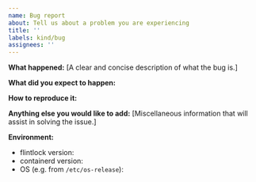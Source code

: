 ```yaml
---
name: Bug report
about: Tell us about a problem you are experiencing
title: ''
labels: kind/bug
assignees: ''
---
```


<!--
In order to help us process this issue faster, please provide as much detail as possible.

Before creating a new request for help, please search existing issues to see if you find a similar one.
If there is a similar feature request please up-vote it and/or add your comments to it instead

For more information on how to request help on flintlock, please refer to our community docs.
https://github.com/liquidmetal-dev/flintlock/blob/main/CONTRIBUTING.md#opening-issues
-->

**What happened:**
[A clear and concise description of what the bug is.]


**What did you expect to happen:**


**How to reproduce it:**


**Anything else you would like to add:**
[Miscellaneous information that will assist in solving the issue.]


**Environment:**

- flintlock version:
- containerd version:
- OS (e.g. from `/etc/os-release`):
